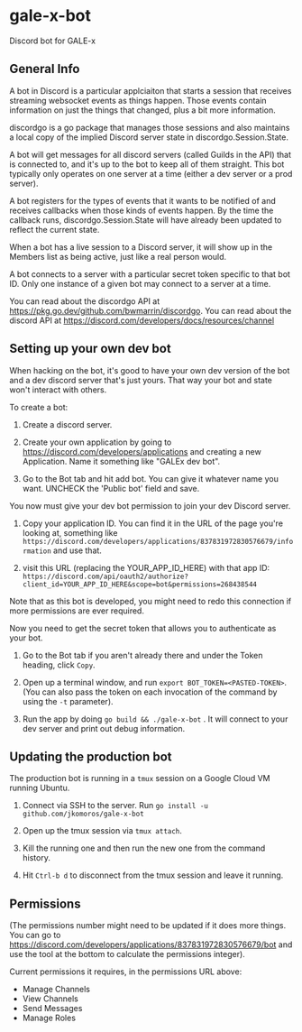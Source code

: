 # gale-x-bot
Discord bot for GALE-x

## General Info

A bot in Discord is a particular applciaiton that starts a session that receives streaming websocket events as things happen. Those events contain information on just the things that changed, plus a bit more information.

discordgo is a go package that manages those sessions and also maintains a local copy of the implied Discord server state in discordgo.Session.State.

A bot will get messages for all discord servers (called Guilds in the API) that is connected to, and it's up to the bot to keep all of them straight. This bot typically only operates on one server at a time (either a dev server or a prod server).

A bot registers for the types of events that it wants to be notified of and receives callbacks when those kinds of events happen. By the time the callback runs, discordgo.Session.State will have already been updated to reflect the current state.

When a bot has a live session to a Discord server, it will show up in the Members list as being active, just like a real person would.

A bot connects to a server with a particular secret token specific to that bot ID. Only one instance of a given bot may connect to a server at a time.

You can read about the discordgo API at https://pkg.go.dev/github.com/bwmarrin/discordgo. You can read about the discord API at https://discord.com/developers/docs/resources/channel

## Setting up your own dev bot

When hacking on the bot, it's good to have your own dev version of the bot and a dev discord server that's just yours. That way your bot and state won't interact with others.

To create a bot:

1. Create a discord server.

2. Create your own application by going to https://discord.com/developers/applications and creating a new Application. Name it something like "GALEx dev bot".

3. Go to the Bot tab and hit add bot. You can give it whatever name you want. UNCHECK the 'Public bot' field and save.

You now must give your dev bot permission to join your dev Discord server.

1. Copy your application ID. You can find it in the URL of the page you're looking at, something like `https://discord.com/developers/applications/837831972830576679/information` and use that.

2. visit this URL (replacing the YOUR_APP_ID_HERE) with that app ID:
`https://discord.com/api/oauth2/authorize?client_id=YOUR_APP_ID_HERE&scope=bot&permissions=268438544`

Note that as this bot is developed, you might need to redo this connection if more permissions are ever required.

Now you need to get the secret token that allows you to authenticate as your bot.

1. Go to the Bot tab if you aren't already there and under the Token heading, click `Copy`.

1. Open up a terminal window, and run `export BOT_TOKEN=<PASTED-TOKEN>`. (You can also pass the token on each invocation of the command by using the `-t` parameter).

3. Run the app by doing `go build && ./gale-x-bot` . It will connect to your dev server and print out debug information.

## Updating the production bot

The production bot is running in a `tmux` session on a Google Cloud VM running Ubuntu.

1. Connect via SSH to the server. Run `go install -u github.com/jkomoros/gale-x-bot`

2. Open up the tmux session via `tmux attach`. 
3. Kill the running one and then run the new one from the command history. 
4. Hit `Ctrl-b d` to disconnect from the tmux session and leave it running.

## Permissions

(The permissions number might need to be updated if it does more things. You can go to https://discord.com/developers/applications/837831972830576679/bot and use the tool at the bottom to calculate the permissions integer).

Current permissions it requires, in the permissions URL above:
 - Manage Channels
 - View Channels
 - Send Messages
 - Manage Roles